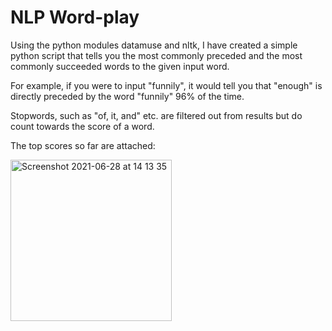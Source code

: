 # NLP Word-play

Using the python modules datamuse and nltk, I have created a simple python script that tells you
the most commonly preceded and the most commonly succeeded words to the given input word.

For example, if you were to input "funnily", it would tell you that "enough" is directly preceded by the word "funnily" 96% of the time.

Stopwords, such as "of, it, and" etc. are filtered out from results but do count towards the score of a word.

The top scores so far are attached:

<img width="258" alt="Screenshot 2021-06-28 at 14 13 35" src="https://user-images.githubusercontent.com/57711229/123642482-3fbd0180-d81b-11eb-9708-5ccd4646f6e6.png">


